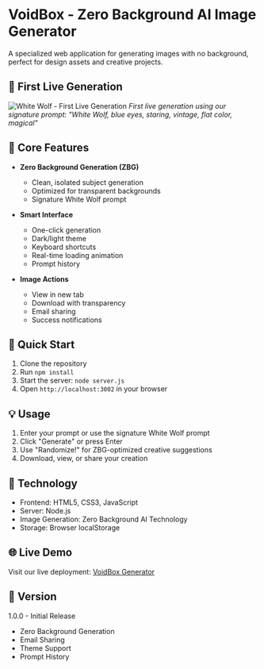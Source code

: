 # VoidBox - Zero Background AI Image Generator

A specialized web application for generating images with no background, perfect for design assets and creative projects.

## 🎨 First Live Generation
![White Wolf - First Live Generation](https://cdn.leonardo.ai/users/ee52994c-c21f-4c7f-960d-cfe74a0c176c/generations/23ef8b3c-4897-4389-8f1d-e73788e6363d/AlbedoBase_XL_White_Wolf_blue_eyes_staring_vintage_flat_color_0.png)
*First live generation using our signature prompt: "White Wolf, blue eyes, staring, vintage, flat color, magical"*

## 🎯 Core Features

- **Zero Background Generation (ZBG)**
  - Clean, isolated subject generation
  - Optimized for transparent backgrounds
  - Signature White Wolf prompt

- **Smart Interface**
  - One-click generation
  - Dark/light theme
  - Keyboard shortcuts
  - Real-time loading animation
  - Prompt history

- **Image Actions**
  - View in new tab
  - Download with transparency
  - Email sharing
  - Success notifications

## 🚀 Quick Start

1. Clone the repository
2. Run `npm install`
3. Start the server: `node server.js`
4. Open `http://localhost:3002` in your browser

## 💡 Usage

1. Enter your prompt or use the signature White Wolf prompt
2. Click "Generate" or press Enter
3. Use "Randomize!" for ZBG-optimized creative suggestions
4. Download, view, or share your creation

## 🔧 Technology

- Frontend: HTML5, CSS3, JavaScript
- Server: Node.js
- Image Generation: Zero Background AI Technology
- Storage: Browser localStorage

## 🌐 Live Demo
Visit our live deployment: [VoidBox Generator](https://voidbox-eight.vercel.app)

## 📝 Version

1.0.0 - Initial Release
- Zero Background Generation
- Email Sharing
- Theme Support
- Prompt History
